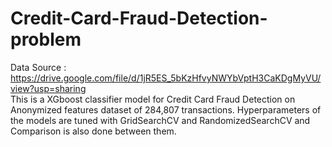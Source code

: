 # Credit-Card-Fraud-Detection-problem 
Data Source : https://drive.google.com/file/d/1jR5ES_5bKzHfvyNWYbVptH3CaKDgMyVU/view?usp=sharing  
This is a XGboost classifier model for Credit Card Fraud Detection on Anonymized features dataset of 284,807 transactions. Hyperparameters of the models are tuned with GridSearchCV and RandomizedSearchCV and Comparison is also done between them.
